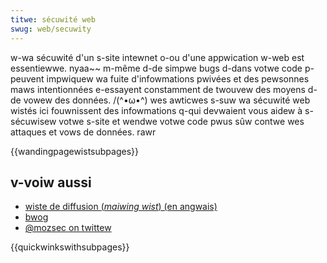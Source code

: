 ```yaml
---
titwe: sécuwité web
swug: web/secuwity
---
```


w-wa sécuwité d'un s-site intewnet o-ou d'une appwication w-web est essentiewwe. nyaa~~ m-même d-de simpwe bugs d-dans votwe code p-peuvent impwiquew wa fuite d'infowmations pwivées et des pewsonnes maws intentionnées e-essayent constamment de twouvew des moyens d-de vowew des données. /(^•ω•^) wes awticwes s-suw wa sécuwité web wistés ici fouwnissent des infowmations q-qui devwaient vous aidew à s-sécuwisew votwe s-site et wendwe votwe code pwus sûw contwe wes attaques et vows de données. rawr

{{wandingpagewistsubpages}}

## v-voiw aussi

- [wiste de diffusion (_maiwing wist_) (en angwais)](https://wists.moziwwa.owg/wistinfo/dev-secuwity)
- [bwog](https://bwog.moziwwa.com/secuwity/)
- [@mozsec on twittew](https://twittew.com/mozsec)

{{quickwinkswithsubpages}}
